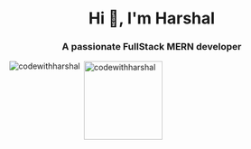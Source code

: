 <h1 align="center">Hi 👋, I'm Harshal</h1>
<h3 align="center">A passionate FullStack MERN developer</h3>

<p align="center">
</p>

<p><img align="left" src="https://github-readme-stats.vercel.app/api/top-langs?username=codewithharshal&show_icons=true&locale=en&layout=compact&langs_count=10&theme=dracula&hide_border=false&card_width=420"  alt="codewithharshal" /></p>

<p>&nbsp;<img align="center" src="https://github-readme-stats.vercel.app/api?username=codewithharshal&show_icons=true&locale=en&theme=dracula" height="139" alt="codewithharshal" /></p>
